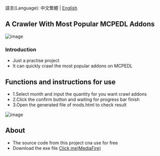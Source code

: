 語言(Language): 中文繁體 | [English]()
 
## A Crawler With Most Popular MCPEDL Addons 
![image](https://user-images.githubusercontent.com/37009584/139248063-4dd337b4-12ff-43b5-ac30-6943db3fb5d6.png)

### Introduction
- Just a practise project
- It can quickly crawl the most popular addons on MCPEDL

## Functions and instructions for use
- 1.Select month and input the quantity for you want crawl addons
- 2.Click the confirm button and waiting for progress bar finish
- 3.Open the generated file of mods.html to check result

![image](https://user-images.githubusercontent.com/37009584/139248701-714adfbc-e2fd-4b32-bed8-a98bfc2376da.png)

## About
- The source code from this project cna use for free
- Download the exe file [Click me(MediaFire)](https://www.mediafire.com/file/l6vbn5iupmd0uja/MCPEDL-TOP.exe/file)
